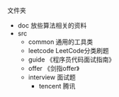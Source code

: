 文件夹
* doc 放些算法相关的资料
* src
    * common 通用的工具类
    * leetcode LeetCode分类刷题
    * guide 《程序员代码面试指南》
    * offer 《剑指offer》
    * interview 面试题
        * tencent 腾讯